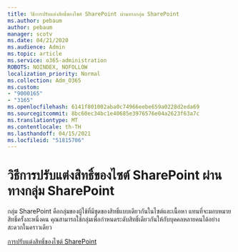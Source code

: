 ```yaml
---
title: วิธีการปรับแต่งสิทธิ์ของไซต์ SharePoint ผ่านทางกลุ่ม SharePoint
ms.author: pebaum
author: pebaum
manager: scotv
ms.date: 04/21/2020
ms.audience: Admin
ms.topic: article
ms.service: o365-administration
ROBOTS: NOINDEX, NOFOLLOW
localization_priority: Normal
ms.collection: Adm_O365
ms.custom:
- "9000165"
- "3165"
ms.openlocfilehash: 6141f801002aba0c74966eebe659a0228d2eda69
ms.sourcegitcommit: 8bc60ec34bc1e40685e3976576e04a2623f63a7c
ms.translationtype: MT
ms.contentlocale: th-TH
ms.lasthandoff: 04/15/2021
ms.locfileid: "51815706"
---
```

# <a name="how-to-customize-sharepoint-site-permissions-via-sharepoint-groups"></a>วิธีการปรับแต่งสิทธิ์ของไซต์ SharePoint ผ่านทางกลุ่ม SharePoint 

กลุ่ม SharePoint คือกลุ่มของผู้ใช้ที่มีชุดของสิทธิ์แบบเดียวกันในไซต์และเนื้อหา แทนที่จะมอบหมายสิทธิ์ครั้งละหนึ่งคน คุณสามารถใช้กลุ่มเพื่อกําหนดระดับสิทธิ์เดียวกันให้กับบุคคลหลายคนได้อย่างสะดวกในคราวเดียว

[การปรับแต่งสิทธิ์ของไซต์ SharePoint](https://docs.microsoft.com/sharepoint/customize-sharepoint-site-permissions)